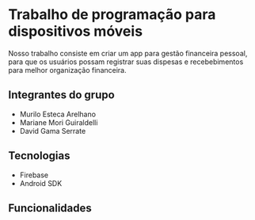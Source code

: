 # Trabalho de programação para dispositivos móveis

  Nosso trabalho consiste em criar um app para gestão financeira pessoal, para que os usuários possam registrar suas dispesas e recebebimentos para melhor organização financeira.

## Integrantes do grupo

* Murilo Esteca Arelhano
* Mariane Mori Guiraldelli
* David Gama Serrate

## Tecnologias

* Firebase
* Android SDK

## Funcionalidades


